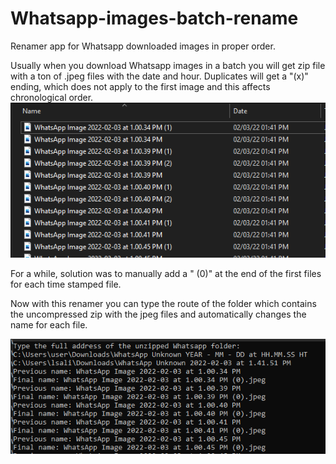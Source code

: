 # Whatsapp-images-batch-rename
Renamer app for Whatsapp downloaded images in proper order.

Usually when you download Whatsapp images in a batch you will get zip file with a ton of .jpeg files with the date and hour. Duplicates will get a "(x)" ending, which does not apply to the first image and this affects chronological order.
![alt text](/img/Capture1.PNG?raw=true)

For a while, solution was to manually add a " (0)" at the end of the first files for each time stamped file.

Now with this renamer you can type the route of the folder which contains the uncompressed zip with the jpeg files and automatically changes the name for each file.

![alt text](/img/Capture2.PNG?raw=true)
